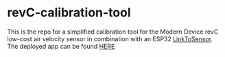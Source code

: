 # revC-calibration-tool

This is the repo for a simplified calibration tool for the Modern Device revC low-cost air velocity sensor in combination with an ESP32 [LinkToSensor](https://moderndevice.com/products/wind-sensor).
The deployed app can be found [HERE](https://t-kramer-revc-calibration-tool-main-mtgpng.streamlit.app)
